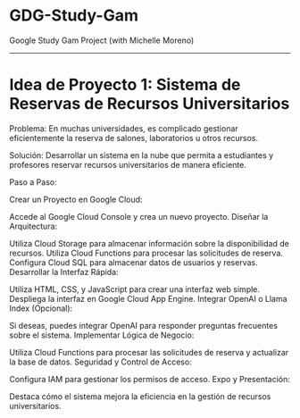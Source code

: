 # GDG-Study-Gam
Google Study Gam Project (with Michelle Moreno)


---------------------------------------------------------------------------------

# Idea de Proyecto 1: Sistema de Reservas de Recursos Universitarios
Problema:
En muchas universidades, es complicado gestionar eficientemente la reserva de salones, laboratorios u otros recursos.

Solución:
Desarrollar un sistema en la nube que permita a estudiantes y profesores reservar recursos universitarios de manera eficiente.

Paso a Paso:

Crear un Proyecto en Google Cloud:

Accede al Google Cloud Console y crea un nuevo proyecto.
Diseñar la Arquitectura:

Utiliza Cloud Storage para almacenar información sobre la disponibilidad de recursos.
Utiliza Cloud Functions para procesar las solicitudes de reserva.
Configura Cloud SQL para almacenar datos de usuarios y reservas.
Desarrollar la Interfaz Rápida:

Utiliza HTML, CSS, y JavaScript para crear una interfaz web simple.
Despliega la interfaz en Google Cloud App Engine.
Integrar OpenAI o Llama Index (Opcional):

Si deseas, puedes integrar OpenAI para responder preguntas frecuentes sobre el sistema.
Implementar Lógica de Negocio:

Utiliza Cloud Functions para procesar las solicitudes de reserva y actualizar la base de datos.
Seguridad y Control de Acceso:

Configura IAM para gestionar los permisos de acceso.
Expo y Presentación:

Destaca cómo el sistema mejora la eficiencia en la gestión de recursos universitarios.
